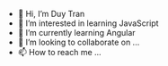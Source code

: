 - 👋 Hi, I’m Duy Tran
- 👀 I’m interested in learning JavaScript
- 🌱 I’m currently learning Angular
- 💞️ I’m looking to collaborate on ...
- 📫 How to reach me ...

<!---
datinet/datinet is a ✨ special ✨ repository because its `README.md` (this file) appears on your GitHub profile.
You can click the Preview link to take a look at your changes.
--->
